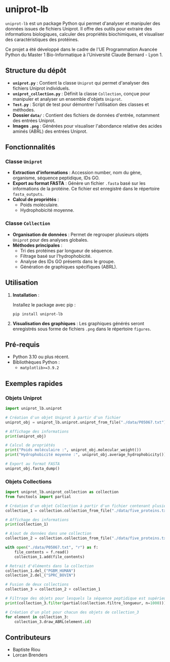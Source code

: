 
# uniprot-lb

`uniprot-lb` est un package Python qui permet d'analyser et manipuler des données issues de fichiers Uniprot. Il offre des outils pour extraire des informations biologiques, calculer des propriétés biochimiques, et visualiser des caractéristiques des protéines.

Ce projet a été développé dans le cadre de l'UE Programmation Avancée Python du Master 1 Bio-Informatique à l'Université Claude Bernard - Lyon 1.

## Structure du dépôt

- **`uniprot.py`** : Contient la classe `Uniprot` qui permet d'analyser des fichiers Uniprot individuels.
- **`uniprot_collection.py`** : Définit la classe `Collection`, conçue pour manipuler et analyser un ensemble d'objets `Uniprot`.
- **`Test.py`** : Script de test pour démontrer l'utilisation des classes et méthodes.
- **Dossier `data/`** : Contient des fichiers de données d'entrée, notamment des entrées Uniprot.
- **Images `.png`** : Générées pour visualiser l'abondance relative des acides aminés (ABRL) des entrées Uniprot.

## Fonctionnalités

### Classe `Uniprot`
- **Extraction d'informations** : Accession number, nom du gène, organisme, séquence peptidique, IDs GO.
- **Export au format FASTA** : Génère un fichier `.fasta` basé sur les informations de la protéine. Ce fichier est enregistré dans le répertoire `fasta_outputs`.
- **Calcul de propriétés** :
  - Poids moléculaire.
  - Hydrophobicité moyenne.

### Classe `Collection`
- **Organisation de données** : Permet de regrouper plusieurs objets `Uniprot` pour des analyses globales.
- **Méthodes principales** :
  - Tri des protéines par longueur de séquence.
  - Filtrage basé sur l'hydrophobicité.
  - Analyse des IDs GO présents dans le groupe.
  - Génération de graphiques spécifiques (ABRL).

## Utilisation

1. **Installation** :

   Installez le package avec pip :
   ```
   pip install uniprot-lb
   ```

2. **Visualisation des graphiques** :
   Les graphiques générés seront enregistrés sous forme de fichiers `.png` dans le répertoire `figures`.

## Pré-requis

- Python 3.10 ou plus récent.
- Bibliothèques Python :
  - `matplotlib>=3.9.2`

## Exemples rapides

### Objets Uniprot
```python
import uniprot_lb.uniprot

# Création d'un objet Uniprot à partir d'un fichier
uniprot_obj = uniprot_lb.uniprot.uniprot_from_file("./data/P05067.txt")

# Affichage des informations
print(uniprot_obj)

# Calcul de propriétés
print("Poids moléculaire :", uniprot_obj.molecular_weight())
print("Hydrophobicité moyenne :", uniprot_obj.average_hydrophobicity())

# Export au format FASTA
uniprot_obj.fasta_dump()
```

### Objets Collections
```python
import uniprot_lb.uniprot_collection as collection
from functools import partial

# Création d'un objet Collection à partir d'un fichier contenant plusieurs entrées.
collection_1 = collection.collection_from_file("./data/five_proteins.txt")

# Affichage des informations
print(collection_1)

# Ajout de données dans une collection
collection_2 = collection.collection_from_file("./data/five_proteins.txt")

with open("./data/P05067.txt", "r") as f:
    file_contents = f.read()
    collection_1.add(file_contents)

# Retrait d'éléments dans la collection
collection_1.del_("PGBM_HUMAN")
collection_2.del_("SPRC_BOVIN")

# Fusion de deux collections
collection_3 = collection_2 + collection_1

# Filtrage des objets pour lesquels la séquence peptidique est supérieure à 1000 acides aminés:
print(collection_3.filter(partial(collection.filtre_longueur, n=1000)))

# Création d'un plot pour chacun des objets de collection_3
for element in collection_3:
    collection_3.draw_ABRL(element.id)
```

## Contributeurs

- Baptiste Riou
- Lorcan Brenders

